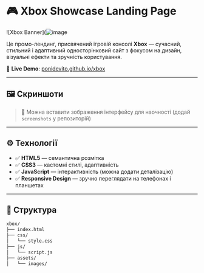 # 🎮 Xbox Showcase Landing Page

![Xbox Banner](![image](https://github.com/user-attachments/assets/82564ba5-f199-4a4c-ba4a-6bf697f4d3ea) <!-- необов'язково: можна вставити свій скріншот -->

Це промо-лендинг, присвячений ігровій консолі **Xbox** — сучасний, стильний і адаптивний односторінковий сайт з фокусом на дизайн, візуальні ефекти та зручність користування.

🔗 **Live Demo**: [ponidevito.github.io/xbox](https://ponidevito.github.io/xbox/)

---

## 🖼️ Скриншоти

> 📸 Можна вставити зображення інтерфейсу для наочності (додай `screenshots` у репозиторій)

---

## ⚙️ Технології

- ✅ **HTML5** — семантична розмітка
- ✅ **CSS3** — кастомні стилі, адаптивність
- ✅ **JavaScript** — інтерактивність (можна додати деталізацію)
- ✅ **Responsive Design** — зручно переглядати на телефонах і планшетах

---

## 📁 Структура

```bash
xbox/
├── index.html
├── css/
│   └── style.css
├── js/
│   └── script.js
├── assets/
│   └── images/
